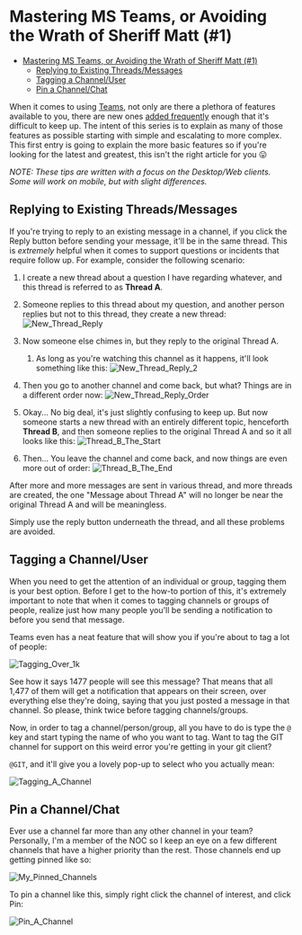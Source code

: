 # Mastering MS Teams, or Avoiding the Wrath of Sheriff Matt (#1)

- [Mastering MS Teams, or Avoiding the Wrath of Sheriff Matt (#1)](#mastering-ms-teams-or-avoiding-the-wrath-of-sheriff-matt-1)
  - [Replying to Existing Threads/Messages](#replying-to-existing-threadsmessages)
  - [Tagging a Channel/User](#tagging-a-channeluser)
  - [Pin a Channel/Chat](#pin-a-channelchat)

When it comes to using [Teams][0], not only are there a plethora of features available to you, there are new ones [added frequently][10] enough that it's difficult to keep up. The intent of this series is to explain as many of those features as possible starting with simple and escalating to more complex. This first entry is going to explain the more basic features so if you're looking for the latest and greatest, this isn't the right article for you 😛

_NOTE: These tips are written with a focus on the Desktop/Web clients. Some will work on mobile, but with slight differences._

## Replying to Existing Threads/Messages

If you're trying to reply to an existing message in a channel, if you click the Reply button before sending your message, it'll be in the same thread. This is *extremely* helpful when it comes to support questions or incidents that require follow up. For example, consider the following scenario:

1. I create a new thread about a question I have regarding whatever, and this thread is referred to as **Thread A**.
2. Someone replies to this thread about my question, and another person replies but not to this thread, they create a new thread:
  ![New_Thread_Reply][3]

3. Now someone else chimes in, but they reply to the original Thread A.
   1. As long as you're watching this channel as it happens, it'll look something like this:
      ![New_Thread_Reply_2][4]
4. Then you go to another channel and come back, but what? Things are in a different order now:
  ![New_Thread_Reply_Order][5]
5. Okay... No big deal, it's just slightly confusing to keep up. But now someone starts a new thread with an entirely different topic, henceforth **Thread B**, and then someone replies to the original Thread A and so it all looks like this:
   ![Thread_B_The_Start][6]
6. Then... You leave the channel and come back, and now things are even more out of order:
   ![Thread_B_The_End][7]

After more and more messages are sent in various thread, and more threads are created, the one "Message about Thread A" will no longer be near the original Thread A and will be meaningless.

Simply use the reply button underneath the thread, and all these problems are avoided.

## Tagging a Channel/User

When you need to get the attention of an individual or group, tagging them is your best option. Before I get to the how-to portion of this, it's extremely important to note that when it comes to tagging channels or groups of people, realize just how many people you'll be sending a notification to before you send that message.

Teams even has a neat feature that will show you if you're about to tag a lot of people:

![Tagging_Over_1k][1]

See how it says 1477 people will see this message? That means that all 1,477 of them will get a notification that appears on their screen, over everything else they're doing, saying that you just posted a message in that channel. So please, think twice before tagging channels/groups.

Now, in order to tag a channel/person/group, all you have to do is type the `@` key and start typing the name of who you want to tag. Want to tag the GIT channel for support on this weird error you're getting in your git client?

`@GIT`, and it'll give you a lovely pop-up to select who you actually mean:

![Tagging_A_Channel][2]

## Pin a Channel/Chat

Ever use a channel far more than any other channel in your team? Personally, I'm a member of the NOC so I keep an eye on a few different channels that have a higher priority than the rest. Those channels end up getting pinned like so:

![My_Pinned_Channels][8]

To pin a channel like this, simply right click the channel of interest, and click Pin:

![Pin_A_Channel][9]

[0]: https://products.office.com/en-us/microsoft-teams/group-chat-software
[1]: ./img/Tagging_Over_1k.png
[2]: ./img/Tagging_A_Channel.png
[3]: ./img/New_Thread_Reply.png
[4]: ./img/New_Thread_Reply_2.png
[5]: ./img/New_Thread_Reply_Order.png
[6]: ./img/Thread_B_The_Start.png
[7]: ./img/Thread_B_The_End.png
[8]: ./img/My_Pinned_Channels.png
[9]: ./img/Pin_A_Channel.png
[10]: https://support.office.com/en-us/article/what-s-new-in-microsoft-teams-d7092a6d-c896-424c-b362-a472d5f105de
